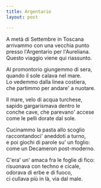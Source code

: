 ```yaml
---
title: Argentario
layout: post

---
```


A metà di Settembre in Toscana  
arrivammo con una vecchia punto   
presso l'Argentario per l'Aureliana.  
Questo viaggio viene qui riassunto.  

Al promontorio giungemmo di sera,  
quando il sole calava nel mare.  
Lo vedemmo dalla linea costiera,  
che partimmo per andare' a nuotare.  

Il mare, velo di acqua turchese,  
sapido gargarismava dentro le  
conche cave, che parevano' accese  
come le pelli dorate dal sole.    

Cucinammo la pasta allo scoglio   
raccontandoci' aneddoti a turno,  
e poi giochi di parole su' un foglio:  
come un Decameron post-moderno.  

C'era' un' amaca fra le foglie di fico:  
risuonava con techno e cicale,  
odorava di erbe e di fuoco,  
ci cullava più in là, via dal male.  
